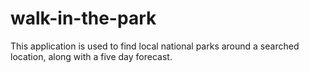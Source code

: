 # walk-in-the-park
This application is used to find local national parks around a searched location, along with a five day forecast.
